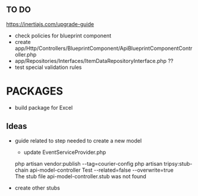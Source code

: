 ## TO DO

https://inertiajs.com/upgrade-guide
- check policies for blueprint component
- create app/Http/Controllers/BlueprintComponent/ApiBlueprintComponentController.php
- app/Repositories/Interfaces/ItemDataRepositoryInterface.php ??
- test special validation rules

# PACKAGES

- build package for Excel

## Ideas

- guide related to step needed to create a new model
    - update EventServiceProvider.php

  php artisan vendor:publish --tag=courier-config
      php artisan tripsy:stub-chain api-model-controller Test --related=false --overwrite=true              
      The stub file api-model-controller.stub was not found

- create other stubs
